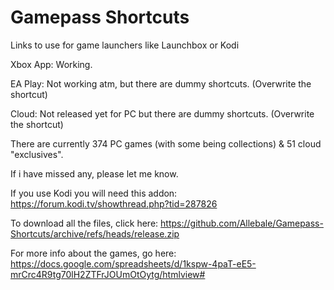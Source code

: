 # Gamepass Shortcuts 
Links to use for game launchers like Launchbox or Kodi

Xbox App: Working.

EA Play: Not working atm, but there are dummy shortcuts. (Overwrite the shortcut)

Cloud: Not released yet for PC but there are dummy shortcuts. (Overwrite the shortcut)

There are currently 374 PC games (with some being collections) & 51 cloud "exclusives".

If i have missed any, please let me know.

If you use Kodi you will need this addon: https://forum.kodi.tv/showthread.php?tid=287826

To download all the files, click here: https://github.com/Allebale/Gamepass-Shortcuts/archive/refs/heads/release.zip

For more info about the games, go here: https://docs.google.com/spreadsheets/d/1kspw-4paT-eE5-mrCrc4R9tg70lH2ZTFrJOUmOtOytg/htmlview# 
